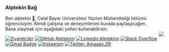 ### Alptekin Bağ
Ben alptekin 👋, Celal Bayar Universitesi Yazılım Mühendisliği bölümü öğrencisiyim.
Kendi çalışma ve deneyimlerimi burada paylaşacağım.  
Bana ulaşmak için aşağıdaki yolları kullanabilirsin.
<br>
<img align="right" src="https://github-readme-stats.vercel.app/api?username=alptekinn&show_icons=true&icon_color=278ECF&text_color=718096&bg_color=f7f7f7&hide_title=true" />


[![Ziyaretciler](https://visitor-badge.glitch.me/badge?page_id=Alptekinn.Alptekinn)](https:github.com/Alptekinn)
[![GitHub Alptekinn](https://img.shields.io/github/followers/Alptekinn?label=follow&style=social)](https://github.com/Alptekinn)
[![Linkedin:Alptekinn](https://img.shields.io/badge/-AlptekinBa%C4%9F-white?style=flat-square&logo=Linkedin&logoColor=blue&link=https://www.linkedin.com/in/alptekin-ba%C4%9F-0b9425184/)](https://www.linkedin.com/in/alptekin-ba%C4%9F-0b9425184/)
[![Stack Overflow](https://img.shields.io/badge/-Stack%20Overflow-222222?style=flat-square&logo=stack-overflow&logoColor=white&link=https://stackoverflow.com/users/19010788/alptekin-ba%C4%9F)](https://stackoverflow.com/users/19010788/alptekin-bağ)
[![Gmail Badge](https://img.shields.io/badge/-alptekin0128@gmail.com-c14438?style=flat&logo=Gmail&logoColor=white&link=mailto:alptekin0128@gmail.com)](mailto:alptekin0128@gmail.com)
[![Instagram](https://img.shields.io/badge/solakkk_-E4405F?style=for-the-badge&logo=instagram&logoColor=white)](https://instagram.com/solakkk_)
[![Twitter: Amaaan_09](https://img.shields.io/twitter/follow/amaaan_09?label=Alptekin%20Ba%C4%9F&style=social)](https://twitter.com/amaaaan_9)
<br>
